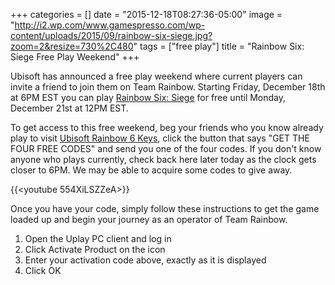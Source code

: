 +++
categories = []
date = "2015-12-18T08:27:36-05:00"
image = "http://i2.wp.com/www.gamespresso.com/wp-content/uploads/2015/09/rainbow-six-siege.jpg?zoom=2&resize=730%2C480"
tags = ["free play"]
title = "Rainbow Six: Siege Free Play Weekend"
+++

Ubisoft has announced a free play weekend where current players can invite a friend to join them on Team Rainbow. Starting Friday, December 18th at 6PM EST you can play [Rainbow Six: Siege](http://www.amazon.com/gp/product/B00KUYQZAU/ref=as_li_tl?ie=UTF8&camp=1789&creative=390957&creativeASIN=B00KUYQZAU&linkCode=as2&tag=xboxonenation-20&linkId=QI5TMJ33WUM6SLVD) for free until Monday, December 21st at 12PM EST.

To get access to this free weekend, beg your friends who you know already play to visit [Ubisoft Rainbow 6 Keys](https://rainbow6keys.ubi.com/en-US), click the button that says "GET THE FOUR FREE CODES" and send you one of the four codes. If you don't know anyone who plays currently, check back here later today as the clock gets closer to 6PM. We may be able to acquire some codes to give away.

{{<youtube 554XiLSZZeA>}}

Once you have your code, simply follow these instructions to get the game loaded up and begin your journey as an operator of Team Rainbow.

1. Open the Uplay PC client and log in
2. Click Activate Product on the icon
3. Enter your activation code above, exactly as it is displayed
4. Click OK
